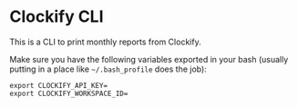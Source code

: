 # Clockify CLI

This is a CLI to print monthly reports from Clockify.

Make sure you have the following variables exported in your bash
(usually putting in a place like `~/.bash_profile` does the job):

```
export CLOCKIFY_API_KEY=
export CLOCKIFY_WORKSPACE_ID=
```
